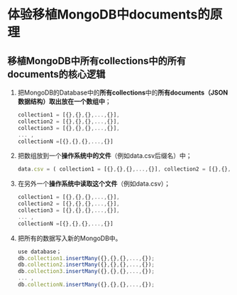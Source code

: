 # 体验移植MongoDB中documents的原理

## 移植MongoDB中所有collections中的所有documents的核心逻辑

1. 把MongoDB的Database中的**所有collections**中的**所有documents（JSON数据结构）取出放在一个数组中**；

   ```javascript
   collection1 = [{},{},{},...,{}], 
   collection2 = [{},{},{},...,{}], 
   collection3 = [{},{},{},...,{}], 
   ... , 
   collectionN =[{},{},{},...,{}]
   ```

2. 把数组放到一个**操作系统中的文件**（例如data.csv后缀名）中；

   ```javascript
   data.csv = ( collection1 = [{},{},{},...,{}], collection2 = [{},{},{},...,{}], collection3 = [{},{},{},...,{}], ... , collectionN =[{},{},{},...,{}] )
   ```

3. 在另外一个**操作系统中读取这个文件**（例如data.csv）；

   ```javascript
   collection1 = [{},{},{},...,{}], 
   collection2 = [{},{},{},...,{}], 
   collection3 = [{},{},{},...,{}], 
   ... , 
   collectionN =[{},{},{},...,{}]
   ```

4. 把所有的数据写入新的MongoDB中。

   ```javascript
   use database；
   db.collection1.insertMany({},{},{},...,{});
   db.collection2.insertMany({},{},{},...,{});
   db.collection3.insertMany({},{},{},...,{});
   ... , 
   db.collectionN.insertMany({},{},{},...,{});
   ```
